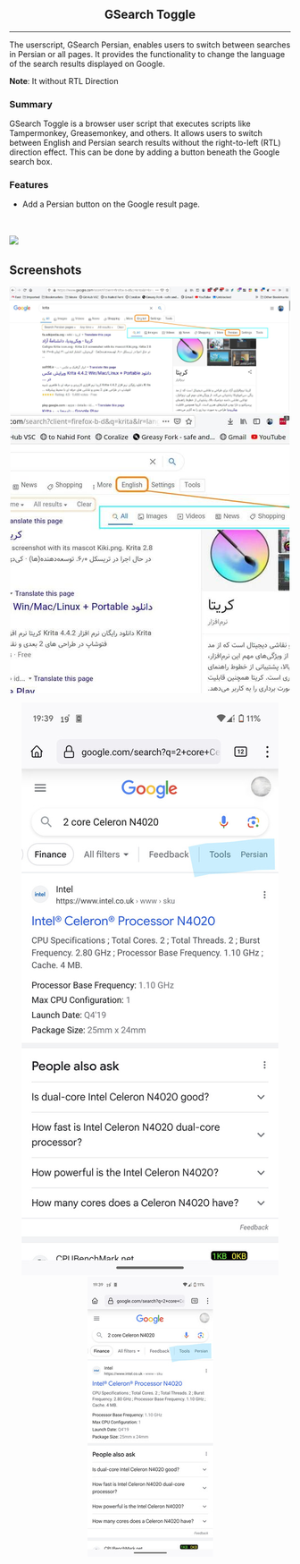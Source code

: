 <h2 align="center">
GSearch Toggle
</h2>
<hr>

The userscript, GSearch Persian, enables users to switch between searches in Persian or all pages. It provides the functionality to change the language of the search results displayed on Google.

__Note__: It without RTL Direction


### Summary
GSearch Toggle is a browser user script that executes scripts like Tampermonkey, Greasemonkey, and others. It allows users to switch between English and Persian search results without the right-to-left (RTL) direction effect. This can be done by adding a button beneath the Google search box.


### Features
- Add a Persian button on the Google result page.

<br><br>
[![](https://visitcount.itsvg.in/api?id=amm1rr&label=V&color=0&icon=2&pretty=true)](https://github.com/Amm1rr/)

## Screenshots

<div align="center">

![Screenshot 1](Screenshots/01.jpg)
[![Screenshot 1](Screenshots/01_thumbnail.jpg)](Screenshots/01.jpg)

![Screenshot Mobile](Screenshots/Mobile.jpg)
[![Screenshot Mobile](Screenshots/Mobile_thumbnail.jpg)](Screenshots/Mobile.jpg)

</div>
